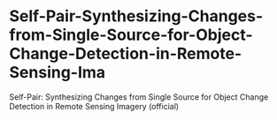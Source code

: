 # Self-Pair-Synthesizing-Changes-from-Single-Source-for-Object-Change-Detection-in-Remote-Sensing-Ima
Self-Pair: Synthesizing Changes from Single Source for Object Change Detection in Remote Sensing Imagery (official)
